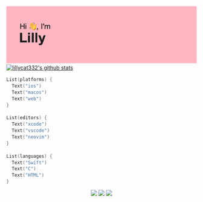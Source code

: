 <img src="header.png">

<a href="https://github.com/lillycat332">
  <img src="https://github-readme-stats.vercel.app/api?username=lillycat332&hide_border=true&show_icons=true" alt="lillycat332's github stats">
</a>

```swift
List(platforms) {
  Text("ios")
  Text("macos")
  Text("web")
}

List(editors) {
  Text("xcode")
  Text("vscode")
  Text("neovim")
}

List(languages) {
  Text("Swift")
  Text("C")
  Text("HTML")
}
```

<p align="center">
  <img src="https://user-images.githubusercontent.com/54189319/144992309-c0352d4a-4135-4eaa-af32-a7f75262a71c.png">
  <img src="https://user-images.githubusercontent.com/54189319/145002463-bdb3ff1e-57b8-4dba-bc20-4fbabb296bf2.png">
  <img src="https://user-images.githubusercontent.com/54189319/145014228-e2fd6b4b-2f1d-4d60-a9cb-6eb32b996be3.png">
</p>
